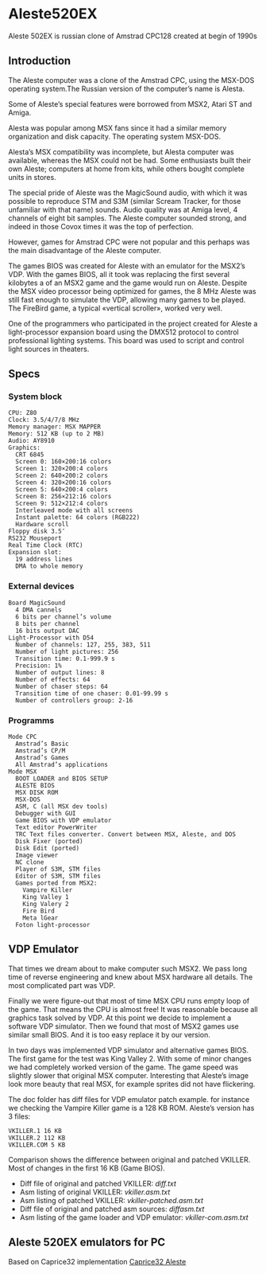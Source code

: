 # Aleste520EX
Aleste 502EX is russian clone of Amstrad CPC128 created at begin of 1990s

## Introduction

The Aleste computer was a clone of the Amstrad CPC, using the MSX-DOS operating system.The Russian version of the computer’s name is Alesta.

Some of Aleste’s special features were borrowed from MSX2, Atari ST and Amiga.

Alesta was popular among MSX fans since it had a similar memory organization and disk capacity. The operating system MSX-DOS.

Alesta’s MSX compatibility was incomplete, but Alesta computer was available, whereas the MSX could not be had. Some enthusiasts built their own Aleste; computers at home from kits, while others bought complete units in stores.

The special pride of Aleste was the MagicSound audio, with which it was possible to reproduce STM and S3M (similar Scream Tracker, for those unfamiliar with that name) sounds. Audio quality was at Amiga level, 4 channels of eight bit samples. The Aleste computer sounded strong, and indeed in those Covox times it was the top of perfection.

However, games for Amstrad CPC were not popular and this perhaps was the main disadvantage of the Aleste computer.

The games BIOS was created for Aleste with an emulator for the MSX2’s VDP. With the games BIOS, all it took was replacing the first several kilobytes a of an MSX2 game and the game would run on Aleste. Despite the MSX video processor being optimized for games, the 8 MHz Aleste was still fast enough to simulate the VDP, allowing many games to be played. The FireBird game, a typical «vertical scroller», worked very well.

One of the programmers who participated in the project created for Aleste a light-processor expansion board using the DMX512 protocol to control professional lighting systems. This board was used to script and control light sources in theaters.

## Specs

### System block
```
CPU: Z80
Clock: 3.5/4/7/8 MHz
Memory manager: MSX MAPPER
Memory: 512 KB (up to 2 MB)
Audio: AY8910
Graphics:
  CRT 6845
  Screen 0: 160×200:16 colors
  Screen 1: 320×200:4 colors
  Screen 2: 640×200:2 colors
  Screen 4: 320×200:16 colors
  Screen 5: 640×200:4 colors
  Screen 8: 256×212:16 colors
  Screen 9: 512×212:4 colors
  Interleaved mode with all screens
  Instant palette: 64 colors (RGB222)
  Hardware scroll
Floppy disk 3.5″
RS232 Mouseport
Real Time Clock (RTC)
Expansion slot:
  19 address lines
  DMA to whole memory
```
### External devices
```
Board MagicSound
  4 DMA cannels
  6 bits per channel’s volume
  8 bits per channel
  16 bits output DAC
Light-Processor with D54
  Number of channels: 127, 255, 383, 511
  Number of light pictures: 256
  Transition time: 0.1-999.9 s
  Precision: 1%
  Number of output lines: 8
  Number of effects: 64
  Number of chaser steps: 64
  Transition time of one chaser: 0.01-99.99 s
  Number of controllers group: 2-16
```  
### Programms
```
Mode CPC
  Amstrad’s Basic
  Amstrad’s CP/M
  Amstrad’s Games
  All Amstrad’s applications
Mode MSX
  BOOT LOADER and BIOS SETUP
  ALESTE BIOS
  MSX DISK ROM
  MSX-DOS
  ASM, C (all MSX dev tools)
  Debugger with GUI
  Game BIOS with VDP emulator
  Text editor PowerWriter
  TRC Text files converter. Convert between MSX, Aleste, and DOS
  Disk Fixer (ported)
  Disk Edit (ported)
  Image viewer
  NC clone
  Player of S3M, STM files
  Editor of S3M, STM files
  Games ported from MSX2:
    Vampire Killer
    King Valley 1
    King Valery 2
    Fire Bird
    Meta lGear
  Foton light-processor
```


## VDP Emulator

That times we dream about to make computer such MSX2. We pass long time of reverse engineering and knew about MSX hardware all details. The most complicated part was VDP.

Finally we were figure-out that most of time MSX CPU runs empty loop of the game. That means the CPU is almost free! It was reasonable because all graphics task solved by VDP. At this point we decide to implement a software VDP simulator. Then we found that most of MSX2 games use similar small BIOS. And it is too easy replace it by our version.

In two days was implemented VDP simulator and alternative games BIOS. The first game for the test was King Valley 2. With some of minor changes we had completely worked version of the game. The game speed was slightly slower that original MSX computer. Interesting that Aleste’s image look more beauty that real MSX, for example sprites did not have flickering.

The doc folder has diff files for VDP emulator patch example. for instance we checking the Vampire Killer game is a 128 KB ROM. Aleste’s version has 3 files:
```
VKILLER.1 16 KB
VKILLER.2 112 KB
VKILLER.COM 5 KB
```
Comparison shows the difference between original and patched VKILLER. Most of changes in the first 16 KB (Game BIOS).

- Diff file of original and patched VKILLER:	_diff.txt_
- Asm listing of original VKILLER:	_vkiller.asm.txt_
- Asm listing of patched VKILLER:	_vkiller-patched.asm.txt_
- Diff file of original and patched asm sources:	_diffasm.txt_
- Asm listing of the game loader and VDP emulator:	_vkiller-com.asm.txt_

## Aleste 520EX emulators for PC

Based on Caprice32 implementation [Caprice32 Aleste](https://github.com/hww/Caprice32-Aleste)
